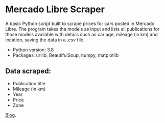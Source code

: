 # Mercado Libre Scraper
A basic Python script built to scrape prices for cars posted in Mercado Libre.
The program takes the models as input and lists all publications for those models available with details such as car age, mileage (in km) and location, saving the data in a .csv file.

- Python version: 3.8
- Packages: urllib, BeautifulSoup, numpy, matplotlib

## Data scraped:
- Publication title
- Mileage (in km)
- Year 
- Price
- Zone


[Blog](https://colombimp.wordpress.com/).
